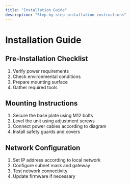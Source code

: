 ```yaml
---
title: "Installation Guide"
description: "Step-by-step installation instructions"
---
```


# Installation Guide

## Pre-Installation Checklist

1. Verify power requirements
2. Check environmental conditions
3. Prepare mounting surface
4. Gather required tools

## Mounting Instructions

1. Secure the base plate using M12 bolts
2. Level the unit using adjustment screws
3. Connect power cables according to diagram
4. Install safety guards and covers

## Network Configuration

1. Set IP address according to local network
2. Configure subnet mask and gateway
3. Test network connectivity
4. Update firmware if necessary